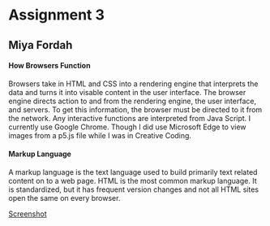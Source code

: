 # Assignment 3
## Miya Fordah
#### How Browsers Function

Browsers take in HTML and CSS into a rendering engine that interprets the data and turns it
into visable content in the user interface. The browser engine directs action to and from the rendering
engine, the user interface, and servers. To get this information, the browser must be
directed to it from the network. Any interactive functions are interpreted from Java Script.
I currently use Google Chrome. Though I did use Microsoft Edge to view images from a p5.js 
file while I was in Creative Coding.

#### Markup Language

A markup language is the text language used to build primarily text related content on to a 
web page. HTML is the most common markup language. It is standardized, but it has frequent
version changes and not all HTML sites open the same on every browser.

[Screenshot](./images/assignment-03-html.PNG)